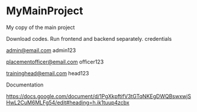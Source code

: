 # MyMainProject
My copy of the main project


Download codes. Run frontend and backend separately.
credentials

admin@email.com
admin123

placementofficer@email.com
officer123

traininghead@email.com
head123


Documentation

https://docs.google.com/document/d/1PgXkpftifV3tGTqNKEgDWQBswxwjSHwL2CuM6MLFg54/edit#heading=h.ik1tuup4zcbx
